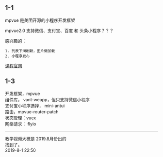 ## 1-1

mpvue 是美团开源的小程序开发框架

mpvue2.0 支持微信、支付宝、百度 和 头条小程序？？？

感兴趣的：
   
	1. 列表下滑刷新，图片懒加载  
	2. 小程序发布  
	
	
[课程官网](http://www.youbaobao.xyz/mpvue-docs/guide/)


## 1-3

开发框架，mpvue  
组件库， vant-weapp，但只支持微信小程序  
支付宝小程序选择， mini-antui  
路由，mpvue-router-patch  
状态管理：vuex  
网络请求： flyio  

<hr>


教学视频大概是 2019.8月份出的  
找到了。  
2019-8-1 22:50